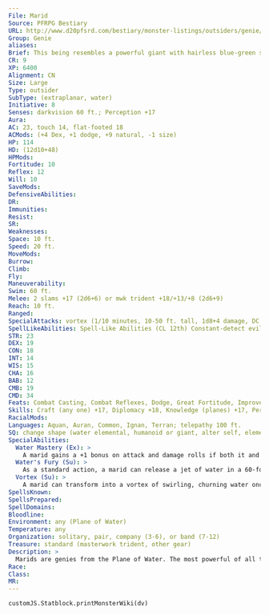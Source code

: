 ```yaml
---
File: Marid
Source: PFRPG Bestiary
URL: http://www.d20pfsrd.com/bestiary/monster-listings/outsiders/genie/marid
Group: Genie
aliases: 
Brief: This being resembles a powerful giant with hairless blue-green skin, deep blue eyes, flamboyant eyebrows, and pearlescent teeth.
CR: 9
XP: 6400
Alignment: CN
Size: Large
Type: outsider
SubType: (extraplanar, water)
Initiative: 8
Senses: darkvision 60 ft.; Perception +17
Aura: 
AC: 23, touch 14, flat-footed 18
ACMods: (+4 Dex, +1 dodge, +9 natural, -1 size)
HP: 114
HD: (12d10+48)
HPMods: 
Fortitude: 10
Reflex: 12
Will: 10
SaveMods: 
DefensiveAbilities: 
DR: 
Immunities: 
Resist: 
SR: 
Weaknesses: 
Space: 10 ft.
Speed: 20 ft.
MoveMods: 
Burrow: 
Climb: 
Fly: 
Maneuverability: 
Swim: 60 ft.
Melee: 2 slams +17 (2d6+6) or mwk trident +18/+13/+8 (2d6+9)
Reach: 10 ft.
Ranged: 
SpecialAttacks: vortex (1/10 minutes, 10-50 ft. tall, 1d8+4 damage, DC 22), water mastery, water's fury
SpellLikeAbilities: Spell-Like Abilities (CL 12th) Constant-detect evil, detect good, detect magic, water walk At will-create water, invisibility, plane shift (willing targets to elemental planes, Astral Plane, or Material Plane only), purify food and drink (liquids only), quench 5/day-control water, gaseous form, obscuring mist, water breathing 3/day-see invisibility 1/day-persistent image (DC 18) 1/year-grant 1 wish (to nongenies only)
STR: 23
DEX: 19
CON: 18
INT: 14
WIS: 15
CHA: 16
BAB: 12
CMB: 19
CMD: 34
Feats: Combat Casting, Combat Reflexes, Dodge, Great Fortitude, Improved InitiativeB, Improved Natural Attack, Power Attack
Skills: Craft (any one) +17, Diplomacy +18, Knowledge (planes) +17, Perception +17, Sense Motive +17, Spellcraft +17, Stealth +15, Swim +29
RacialMods: 
Languages: Aquan, Auran, Common, Ignan, Terran; telepathy 100 ft.
SQ: change shape (water elemental, humanoid or giant, alter self, elemental body III, or giant form I)
SpecialAbilities:
  Water Mastery (Ex): >
    A marid gains a +1 bonus on attack and damage rolls if both it and its opponent are touching water. If the opponent or the marid is touching the ground, the marid takes a -4 penalty on attack and damage rolls.
  Water's Fury (Su): >
    As a standard action, a marid can release a jet of water in a 60-foot line that deals 1d6 points of damage and blinds the target struck for 1d6 rounds. A DC 20 Reflex save reduces the damage by half and negates the blinding effect. The save DC is Constitution-based.
  Vortex (Su): >
    A marid can transform into a vortex of swirling, churning water once every 10 mintues. This ability functions identically to the whirlwind ability (see page 306 for full details on this special attack), save that it can only be used while the marid is underwater; a marid cannot leave a body of water while in vortex form.
SpellsKnown: 
SpellsPrepared: 
SpellDomains: 
Bloodline: 
Environment: any (Plane of Water)
Temperature: any
Organization: solitary, pair, company (3-6), or band (7-12)
Treasure: standard (masterwork trident, other gear)
Description: >
  Marids are genies from the Plane of Water. The most powerful of all the genie races, they are said to possess the strength of the ocean's currents and teeth made of pearl. A marid stands about 16 feet tall and weighs nearly 2,500 pounds. The marids are perhaps the most unpredictable and capricious of the genies, a quality that the others (particularly shaitans) find to be both aggravating and embarrassing to the entire genie culture. Many marids become dancers, storytellers, performers, or other types of artists, and often travel to the Material Plane in disguise to seek out new audiences. A small percentage of marids can lay claim to nobility. Noble marids, often called shahzadas, have 14 Hit Dice and gain the following spell-like abilities: 3/day-cone of cold, ice storm; 1/day-elemental swarm (water elementals only), permanent image. A noble marid's caster level for its spell-like abilities is 20th. Noble marids are CR 11.
Race: 
Class: 
MR: 
---
```

```dataviewjs
customJS.Statblock.printMonsterWiki(dv)
```
